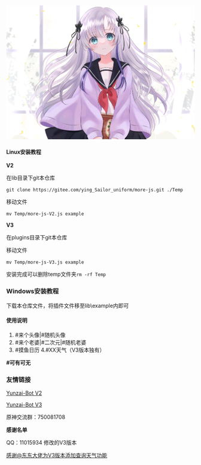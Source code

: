 ![输入图片说明](1.jpg)
#### Linux安装教程

 **V2** 

在lib目录下git本仓库

```
git clone https://gitee.com/ying_Sailor_uniform/more-js.git ./Temp
```
移动文件

```
mv Temp/more-js-V2.js example
```

 **V3** 

在plugins目录下git本仓库

移动文件

```
mv Temp/more-js-V3.js example
```

安装完成可以删除temp文件夹`rm -rf Temp`
### Windows安装教程
下载本仓库文件，将插件文件移至lib\example内即可

#### 使用说明

1.  #来个头像|#随机头像
2.  #来个老婆|#二次元|#随机老婆
3.  #摸鱼日历
4.#XX天气（V3版本独有）

 **#可有可无** 

### 友情链接
[Yunzai-Bot V2](https://gitee.com/yoimiya-kokomi/Yunzai-Bot)

[Yunzai-Bot V3](https://gitee.com/Le-niao/Yunzai-Bot)

原神交流群：750081708

 **感谢名单** 

QQ：11015934 修改的V3版本

[感谢@东东大佬为V3版本添加查询天气功能](https://gitee.com/dong8)